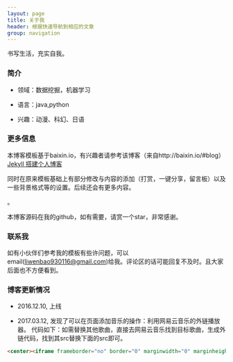 ```yaml
---
layout: page
title: 关于我 
header: 根据快速导航到相应的文章
group: navigation
---
```


书写生活，充实自我。

### 简介

- 领域：数据挖掘，机器学习

- 语言：java,python

- 兴趣：动漫、科幻、日语

### 更多信息

<p>
本博客模板基于baixin.io，有兴趣者请参考该博客（来自http://baixin.io/#blog） 
<a href="http://baixin.io/2016/10/jekyll_tutorials1/"> Jekyll 搭建个人博客 </a></p>

<p>
同时在原来模板基础上有部分修改与内容的添加（打赏，一键分享，留言板）以及一些背景格式等的设置。后续还会有更多内容。</p>。

本博客源码在我的github，如有需要，请赏一个star，非常感谢。

### 联系我

如有小伙伴们参考我的模板有些许问题，可以email(liwenbao930116@gmail.com)给我。评论区的话可能回复不及时。且大家后面也不方便看到。


### 博客更新情况

- 2016.12.10, 上线

- 2017.03.12, 发现了可以在页面添加音乐的操作：利用网易云音乐的外链播放器。
代码如下：如需替换其他歌曲，直接去网易云音乐找到目标歌曲，生成外链代码，找到其src替换下面的src即可。

```html
<center><iframe frameborder="no" border="0" marginwidth="0" marginheight="0" width="330" height="86" src="//music.163.com/outchain/player?type=2&id=25845525&auto=1&height=66"></iframe></center>
```